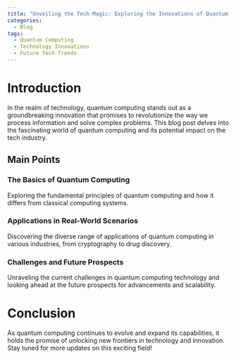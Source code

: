 ```yaml
---
title: "Unveiling the Tech Magic: Exploring the Innovations of Quantum Computing"
categories:
  - Blog
tags:
  - Quantum Computing
  - Technology Innovations
  - Future Tech Trends
---
```


# Introduction
In the realm of technology, quantum computing stands out as a groundbreaking innovation that promises to revolutionize the way we process information and solve complex problems. This blog post delves into the fascinating world of quantum computing and its potential impact on the tech industry.

## Main Points
### The Basics of Quantum Computing
Exploring the fundamental principles of quantum computing and how it differs from classical computing systems.

### Applications in Real-World Scenarios
Discovering the diverse range of applications of quantum computing in various industries, from cryptography to drug discovery.

### Challenges and Future Prospects
Unraveling the current challenges in quantum computing technology and looking ahead at the future prospects for advancements and scalability.

# Conclusion
As quantum computing continues to evolve and expand its capabilities, it holds the promise of unlocking new frontiers in technology and innovation. Stay tuned for more updates on this exciting field!